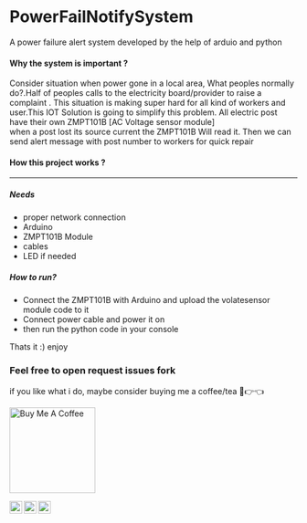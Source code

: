 # PowerFailNotifySystem

A power failure alert system developed by the help of arduio and python <br>
#### Why the system is important ?
  Consider situation when power gone in a local area, What peoples normally do?.Half of peoples calls to the electricity board/provider to raise a complaint .
  This situation is making super hard for all kind of workers and user.This IOT Solution is going to simplify this problem.
  All electric post have their own ZMPT101B [AC Voltage sensor module] <br>
  when a post lost its source current the ZMPT101B Will read it. Then we can send alert message with post number to workers for quick repair 
  
#### How this project works ?
---
##### Needs
* proper network connection 
* Arduino
* ZMPT101B Module
* cables 
* LED if needed

##### How to run?
* Connect the ZMPT101B with Arduino and upload the volatesensor module code to it
* Connect power cable and power it on
* then run the python code in your console


Thats it :) enjoy

### Feel free to open request issues fork

if you like what i do, maybe consider buying me a coffee/tea 🥺👉👈

<a href="https://buymeacoffee.com/vishnudas" target="_blank"><img src="https://cdn.buymeacoffee.com/buttons/v2/default-red.png" alt="Buy Me A Coffee" width="150" ></a>


 
<a href="https://www.instagram.com/charvaakan/">
  <img align="left" alt="Vishnudas LinkedIN" width="22px" src="https://camo.githubusercontent.com/c9dacf0f25a1489fdbc6c0d2b41cda58b77fa210a13a886d6f99e027adfbd358/68747470733a2f2f6564656e742e6769746875622e696f2f537570657254696e7949636f6e732f696d616765732f7376672f696e7374616772616d2e737667" />
</a>

<a href="https://twitter.com/vishnudasbluef1">
  <img align="left" alt="Vishnudas | Twitter" width="22px" src="https://raw.githubusercontent.com/peterthehan/peterthehan/master/assets/twitter.svg" />
</a>
<a href="https://www.linkedin.com/in/vishnudas-python-developer/">
  <img align="left" alt="Vishnudas LinkedIN" width="22px" src="https://raw.githubusercontent.com/peterthehan/peterthehan/master/assets/linkedin.svg" />
 </a>
<br>
